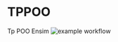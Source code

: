 # TPPOO
Tp POO Ensim
![example workflow](https://github.com/github/docs/actions/workflows/main.yml/badge.svg)
